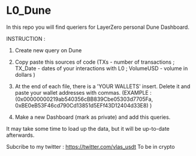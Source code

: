 # L0_Dune
In this repo you will find queriers for LayerZero personal Dune Dashboard.

INSTRUCTION : 
1) Create new query on Dune

2) Copy paste this sources of code 
(TXs - number of transactions ; TX_Date - dates of your interactions with L0 ; VolumeUSD - volume in dollars )

3) At the end of each file, there is a 'YOUR WALLETS' insert. Delete it and paste your wallet addresses with commas. 
(EXAMPLE :  (0x00000000219ab540356cBB839Cbe05303d7705Fa, 0xBE0eB53F46cd790Cd13851d5EFf43D12404d33E8) )

4) Make a new Dashboard (mark as private) and add this queries. 

It may take some time to load up the data, but it will be up-to-date afterwards.







Subcribe to my twitter : https://twitter.com/vlas_usdt 
To be in crypto 

 
                                                                                                

